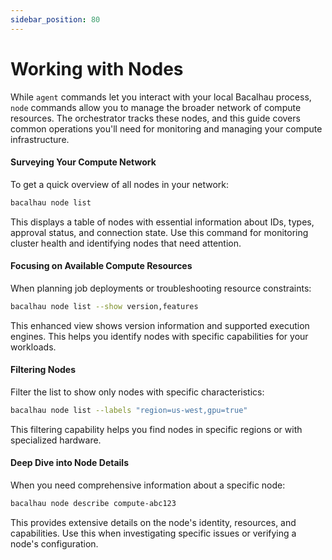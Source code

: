 ```yaml
---
sidebar_position: 80
---
```

# Working with Nodes

While `agent` commands let you interact with your local Bacalhau process, `node` commands allow you to manage the broader network of compute resources. The orchestrator tracks these nodes, and this guide covers common operations you'll need for monitoring and managing your compute infrastructure.

#### Surveying Your Compute Network

To get a quick overview of all nodes in your network:

```bash
bacalhau node list
```

This displays a table of nodes with essential information about IDs, types, approval status, and connection state. Use this command for monitoring cluster health and identifying nodes that need attention.

#### Focusing on Available Compute Resources

When planning job deployments or troubleshooting resource constraints:

```bash
bacalhau node list --show version,features
```

This enhanced view shows version information and supported execution engines. This helps you identify nodes with specific capabilities for your workloads.

#### Filtering Nodes

Filter the list to show only nodes with specific characteristics:

```bash
bacalhau node list --labels "region=us-west,gpu=true"
```

This filtering capability helps you find nodes in specific regions or with specialized hardware.

#### Deep Dive into Node Details

When you need comprehensive information about a specific node:

```bash
bacalhau node describe compute-abc123
```

This provides extensive details on the node's identity, resources, and capabilities. Use this when investigating specific issues or verifying a node's configuration.
